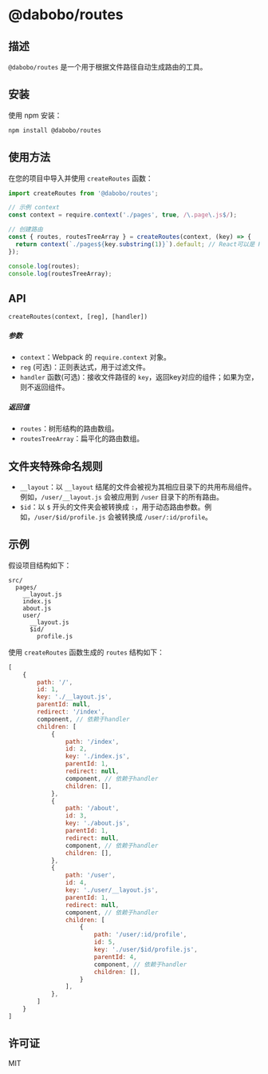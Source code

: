 # @dabobo/routes

## 描述
`@dabobo/routes` 是一个用于根据文件路径自动生成路由的工具。

## 安装
使用 npm 安装：

```sh
npm install @dabobo/routes
```

## 使用方法

在您的项目中导入并使用 `createRoutes` 函数：

```js
import createRoutes from '@dabobo/routes';

// 示例 context
const context = require.context('./pages', true, /\.page\.js$/);

// 创建路由
const { routes, routesTreeArray } = createRoutes(context, (key) => {
  return context(`./pages${key.substring(1)}`).default; // React可以是 React.lazy(() => import(`./pages${key.substring(1)}`)),
});

console.log(routes);
console.log(routesTreeArray);
```

## API

`createRoutes(context, [reg], [handler])`

##### 参数

* `context`：Webpack 的 `require.context` 对象。
* `reg` (可选)：正则表达式，用于过滤文件。
* `handler` 函数(可选)：接收文件路径的 `key`，返回key对应的组件；如果为空，则不返回组件。

##### 返回值

* `routes`：树形结构的路由数组。
* `routesTreeArray`：扁平化的路由数组。

## 文件夹特殊命名规则

* `__layout`：以 `__layout` 结尾的文件会被视为其相应目录下的共用布局组件。例如，`/user/__layout.js` 会被应用到 `/user` 目录下的所有路由。
* `$id`：以 `$` 开头的文件夹会被转换成 `:`，用于动态路由参数。例如，`/user/$id/profile.js` 会被转换成 `/user/:id/profile`。

## 示例

假设项目结构如下：

```
src/
  pages/
    __layout.js
    index.js
    about.js
    user/
      __layout.js
      $id/
        profile.js
```

使用 `createRoutes` 函数生成的 `routes` 结构如下：

```js
[
    {
        path: '/',
        id: 1,
        key: './__layout.js',
        parentId: null,
        redirect: '/index',
        component, // 依赖于handler
        children: [
            {
                path: '/index',
                id: 2,
                key: './index.js',
                parentId: 1,
                redirect: null,
                component, // 依赖于handler
                children: [],
            },
            {
                path: '/about',
                id: 3,
                key: './about.js',
                parentId: 1,
                redirect: null,
                component, // 依赖于handler
                children: [],
            },
            {
                path: '/user',
                id: 4,
                key: './user/__layout.js',
                parentId: 1,
                redirect: null,
                component, // 依赖于handler
                children: [
                    {
                        path: '/user/:id/profile',
                        id: 5,
                        key: './user/$id/profile.js',
                        parentId: 4,
                        component, // 依赖于handler
                        children: [],
                    }
                ],
            },
        ]
    }
]
```

## 许可证
MIT